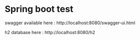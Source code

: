 # Spring boot test

swagger available here : http://localhost:8080/swagger-ui.html

h2 database here : http://localhost:8080/h2
